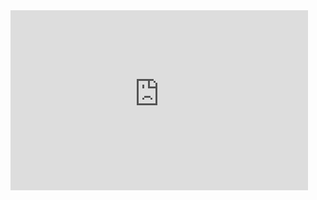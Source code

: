 <iframe src="https://haagahelia-my.sharepoint.com/personal/bgg077_myy_haaga-helia_fi/_layouts/15/Doc.aspx?sourcedoc={3ecabeda-59ee-42f2-8a34-e4ce6145c61c}&amp;action=embedview&amp;wdStartOn=1" width="476px" height="288px" frameborder="0"> This is an embedded <a target="_blank" href="https://office.com">Microsoft Office</a> document, powered by <a target="_blank" href="https://office.com/webapps">Office </a> </iframe>
